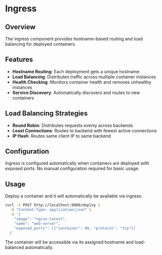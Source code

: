 # Ingress

## Overview

The ingress component provides hostname-based routing and load balancing for deployed containers.

## Features

- **Hostname Routing**: Each deployment gets a unique hostname
- **Load Balancing**: Distributes traffic across multiple container instances
- **Health Checking**: Monitors container health and removes unhealthy instances
- **Service Discovery**: Automatically discovers and routes to new containers

## Load Balancing Strategies

- **Round Robin**: Distributes requests evenly across backends
- **Least Connections**: Routes to backend with fewest active connections
- **IP Hash**: Routes same client IP to same backend

## Configuration

Ingress is configured automatically when containers are deployed with exposed ports. No manual configuration required for basic usage.

## Usage

Deploy a container and it will automatically be available via ingress:

```bash
curl -X POST http://localhost:8080/deploy \
  -H "Content-Type: application/json" \
  -d '{
    "image": "nginx:latest",
    "name": "web-server",
    "exposed_ports": [{"container": 80, "protocol": "tcp"}]
  }'
```

The container will be accessible via its assigned hostname and load-balanced automatically.